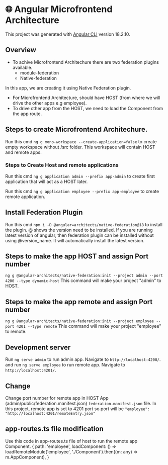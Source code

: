 # 🌐 Angular Microfrontend Architecture


This project was generated with [Angular CLI](https://github.com/angular/angular-cli) version 18.2.10.

## Overview

- To achive Microfrontend Architechure there are two federation plugins available.
    - module-federation
    - Native-federation
    
In this app, we are creating it using Native Federation plugin.
 - For Microfrontend Architecture, should have HOST (from where we will drive the other apps e.g employee).
 - To drive other app from the HOST, we need to load the Component from the app route.


## Steps to create Microfrontend Architechure. 
Run this cmd `ng g mono-workspace --create-application=false` to create empty workspace without /src folder. This workspace will contain HOST and remote apps.

### Steps to Create Host and remote applications
Run this cmd `ng g application admin --prefix app-admin` to create first application that will act as a HOST later.

Run this cmd `ng g application employee --prefix app-employee` to create remote application.

## Install Federation Plugin

Run this cmd `npm i -D @angular=architects/native-federation@18` to install the plugin. @ shows the version need to be installed. If you are running latest version of angular, then federation plugin can be installed without using @version_name. It will automatically install the latest version.


## Steps to make the app HOST and assign Port number
`ng g @angular-architects/native-federation:init --project admin --port 4200 --type dynamic-host` This command will make your project "admin" to HOST.

## Steps to make the app remote and assign Port number
`ng g @angular-architects/native-federation:init --project employee --port 4201 --type remote` This command will make your project "employee" to remote.


## Development server

Run `ng serve admin` to run admin app. Navigate to `http://localhost:4200/`. 
and run `ng serve employee` to run remote app. Navigate to `http://localhost:4201/`. 

## Change 

Change port number for remote app in HOST App (admin/public/federation.manifest.json) `federation.manifest.json` file. In this project, remote app is set to 4201 port so port will be `"employee": "http://localhost:4201/remoteEntry.json"`


## app-routes.ts file modification
Use this code in app-routes.ts file of host to run the remote app Component.
{
        path: 'employee',
        loadComponent: () =>
            loadRemoteModule('employee', './Component').then((m: any) => m.AppComponent),
    }